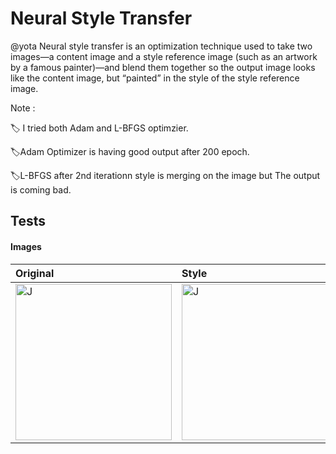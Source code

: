 
# Neural Style Transfer
@yota
Neural style transfer is an optimization technique used to take two images—a content image and a style reference image (such as an artwork by a famous painter)—and blend them together so the output image looks like the content image, but “painted” in the style of the style reference image.

Note : 

🏷️ I tried both Adam and L-BFGS optimzier.

🏷️Adam Optimizer is having good output after 200 epoch.

🏷️L-BFGS after 2nd iterationn style is merging on the image but The output is coming bad.

## Tests

#### Images


| Original  |    Style     |   Adam [200 Steps]   |  L-BFGS [2 Steps]   |
| :-------- | :------- | :------------------------- |:-------- |
| <img src="https://github.com/yotaAI/ConvNets/assets/38225850/b744f273-2943-48d3-9f39-29569ff4d221" alt="J" width="250"/> | <img src="https://github.com/yotaAI/ConvNets/assets/38225850/96683204-0afe-4040-97a6-bf88f71ac76b" alt="J" width="250"/> | <img src="https://github.com/yotaAI/ConvNets/assets/38225850/1d5f98f2-ca7d-4e00-9e82-b49fa6615274" alt="J" width="250"/> | <img src="https://github.com/yotaAI/ConvNets/assets/38225850/6d01aa01-4ec5-4d02-b994-3188cbbe4bd0" alt="J" width="250"/> |



